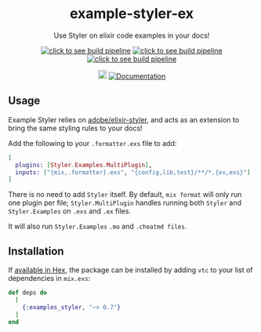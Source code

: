 <h1 align="center">example-styler-ex</h1>
</p>
<p align="center">Use Styler on elixir code examples in your docs!</p>
<p align="center">
    <a href="https://dev.azure.com/peake100/Open%20Cinema%20Collective/_build?definitionId=19"><img src="https://dev.azure.com/peake100/Open%20Cinema%20Collective/_apis/build/status/vtc-ex?repoName=opencinemac%2Fvtc-ex&branchName=dev" alt="click to see build pipeline"></a>
    <a href="https://dev.azure.com/peake100/Open%20Cinema%20Collective/_build?definitionId=19"><img src="https://img.shields.io/azure-devops/tests/peake100/Open%20Cinema%20Collective/19/dev?compact_message" alt="click to see build pipeline"></a>
    <a href="https://dev.azure.com/peake100/Open%20Cinema%20Collective/_build?definitionId=19"><img src="https://img.shields.io/azure-devops/coverage/peake100/Open%20Cinema%20Collective/19/dev?compact_message" alt="click to see build pipeline"></a>
</p>
<p align="center">
    <a href="https://hex.pm/packages/vtc"><img src="https://img.shields.io/hexpm/v/vtc.svg" alt="PyPI version" height="18"></a>
    <a href="https://hexdocs.pm/vtc/readme.html"><img src="https://img.shields.io/badge/docs-hexdocs.pm-blue" alt="Documentation"></a>
</p>

## Usage

Example Styler relies on [adobe/elixir-styler](https://github.com/adobe/elixir-styler),
and acts as an extension to bring the same styling rules to your docs!

Add the following to your `.formatter.exs` file to add:

```elixir
[
  plugins: [Styler.Examples.MultiPlugin],
  inputs: ["{mix,.formatter}.exs", "{config,lib,test}/**/*.{ex,exs}"]
]
```

There is no need to add `Styler` itself. By default, `mix format` will only run one 
plugin per file; `Styler.MultiPlugin` handles running both `Styler` and 
`Styler.Examples` on `.exs` and `.ex` files.

It will also run `Styler.Examples` `.mo` and `.cheatmd files`.

## Installation

If [available in Hex](https://hex.pm/docs/publish), the package can be installed
by adding `vtc` to your list of dependencies in `mix.exs`:

```elixir
def deps do
  [
    {:examples_styler, "~> 0.7"}
  ]
end
```